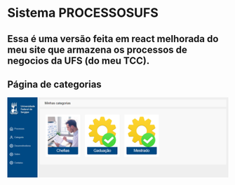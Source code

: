 # Sistema PROCESSOSUFS
## Essa é uma versão feita em react melhorada do meu site que armazena os processos de negocios da UFS (do meu TCC).

## Página de categorias
![Imagem principal das categorias v2]( https://github.com/Emeson-Santos/Sistema-Processos-UFS/blob/main/src/assets/v1-processosUFS-principal.PNG )
